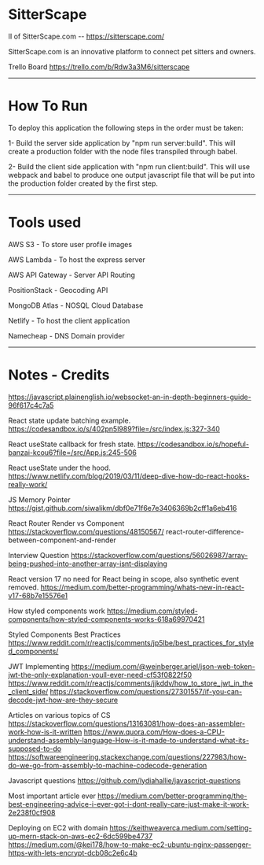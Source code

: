 # SitterScape
II
of SitterScape.com -- https://sitterscape.com/

SitterScape.com is an innovative platform to connect pet sitters and owners.

Trello Board https://trello.com/b/Rdw3a3M6/sitterscape

---

# How To Run

To deploy this application the following steps in the order must be taken:

1- Build the server side application by "npm run server:build". This will create a production folder with the node files transpiled through babel.

2- Build the client side application with "npm run client:build". This will use webpack and babel to produce one output javascript file that will be put into the production folder created by the first step.

---

# Tools used

AWS S3 - To store user profile images

AWS Lambda - To host the express server

AWS API Gateway - Server API Routing

PositionStack - Geocoding API

MongoDB Atlas - NOSQL Cloud Database

Netlify - To host the client application

Namecheap - DNS Domain provider

---

# Notes - Credits

https://javascript.plainenglish.io/websocket-an-in-depth-beginners-guide-96f617c4c7a5

React state update batching example.
https://codesandbox.io/s/402pn5l989?file=/src/index.js:327-340

React useState callback for fresh state.
https://codesandbox.io/s/hopeful-banzai-kcou6?file=/src/App.js:245-506

React useState under the hood.
https://www.netlify.com/blog/2019/03/11/deep-dive-how-do-react-hooks-really-work/

JS Memory Pointer
https://gist.github.com/siwalikm/dbf0e71f6e7e3406369b2cff1a6eb416

React Router Render vs Component
https://stackoverflow.com/questions/48150567/ react-router-difference-between-component-and-render

Interview Question
https://stackoverflow.com/questions/56026987/array-being-pushed-into-another-array-isnt-displaying

React version 17 no need for React being in scope, also synthetic event removed.
https://medium.com/better-programming/whats-new-in-react-v17-68b7e15576e1

How styled components work
https://medium.com/styled-components/how-styled-components-works-618a69970421

Styled Components Best Practices
https://www.reddit.com/r/reactjs/comments/jp5lbe/best_practices_for_styled_components/

JWT Implementing
https://medium.com/@weinberger.ariel/json-web-token-jwt-the-only-explanation-youll-ever-need-cf53f0822f50
https://www.reddit.com/r/reactjs/comments/jjkddv/how_to_store_jwt_in_the_client_side/
https://stackoverflow.com/questions/27301557/if-you-can-decode-jwt-how-are-they-secure

Articles on various topics of CS
https://stackoverflow.com/questions/13163081/how-does-an-assembler-work-how-is-it-written
https://www.quora.com/How-does-a-CPU-understand-assembly-language-How-is-it-made-to-understand-what-its-supposed-to-do
https://softwareengineering.stackexchange.com/questions/227983/how-do-we-go-from-assembly-to-machine-codecode-generation

Javascript questions
https://github.com/lydiahallie/javascript-questions

Most important article ever
https://medium.com/better-programming/the-best-engineering-advice-i-ever-got-i-dont-really-care-just-make-it-work-2e238f0cf908

Deploying on EC2 with domain
https://keithweaverca.medium.com/setting-up-mern-stack-on-aws-ec2-6dc599be4737
https://medium.com/@kei178/how-to-make-ec2-ubuntu-nginx-passenger-https-with-lets-encrypt-dcb08c2e6c4b
